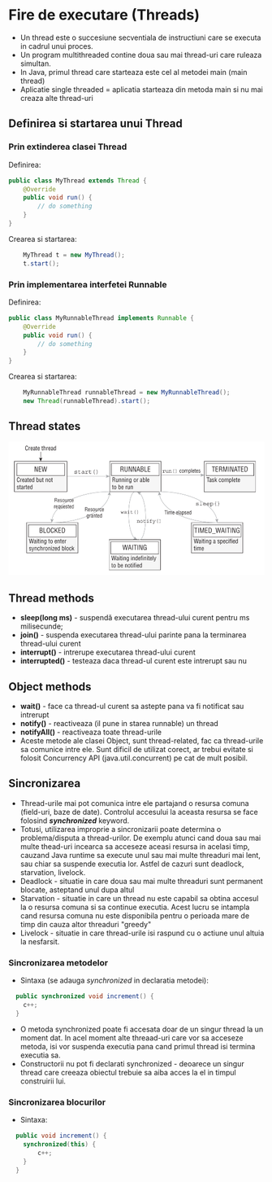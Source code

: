 # Fire de executare (Threads)

* Un thread este o succesiune secventiala de instructiuni care se executa in cadrul unui proces.
* Un program multithreaded contine doua sau mai thread-uri care ruleaza simultan.
* In Java, primul thread care starteaza este cel al metodei main (main thread)
* Aplicatie single threaded = aplicatia starteaza din metoda main si nu mai creaza alte thread-uri

## Definirea si startarea unui Thread
### Prin extinderea clasei Thread
Definirea:
```java
public class MyThread extends Thread {
    @Override
    public void run() {
        // do something
    }
}
```
Crearea si startarea:
```java
    MyThread t = new MyThread();
    t.start();
```
### Prin implementarea interfetei Runnable
Definirea:
```java
public class MyRunnableThread implements Runnable {
    @Override
    public void run() {
        // do something
    }
}
```
Crearea si startarea:
```java
    MyRunnableThread runnableThread = new MyRunnableThread();
    new Thread(runnableThread).start();
```
## Thread states
![Thread_states.png](Thread_states.png)

## Thread methods
* **sleep(long ms)** -  suspendă executarea thread-ului curent pentru ms milisecunde;
* **join()** - suspenda executarea thread-ului parinte pana la terminarea thread-ului curent
* **interrupt()** - intrerupe executarea thread-ului curent
* **interrupted()** - testeaza daca thread-ul curent este intrerupt sau nu

## Object methods
* **wait()** - face ca thread-ul curent sa astepte pana va fi notificat sau intrerupt
* **notify()** - reactiveaza (il pune in starea runnable) un thread
* **notifyAll()** - reactiveaza toate thread-urile
* Aceste metode ale clasei Object, sunt thread-related, fac ca thread-urile sa comunice intre ele. Sunt dificil de utilizat corect, ar trebui evitate si folosit Concurrency API (java.util.concurrent) pe cat de mult posibil.

## Sincronizarea
* Thread-urile mai pot comunica intre ele partajand o resursa comuna (field-uri, baze de date). Controlul accesului la aceasta resursa se face folosind **_synchronized_** keyword.
* Totusi, utilizarea improprie a sincronizarii poate determina o problema/disputa a thread-urilor.
De exemplu atunci cand doua sau mai multe thead-uri incearca sa acceseze aceasi resursa in acelasi timp, cauzand Java runtime sa execute unul sau mai multe threaduri mai lent, sau chiar sa suspende executia lor.
Astfel de cazuri sunt deadlock, starvation, livelock.
* Deadlock - situatie in care doua sau mai multe threaduri sunt permanent blocate, asteptand unul dupa altul
* Starvation - situatie in care un thread nu este capabil sa obtina accesul la o resursa comuna si sa continue executia.
Acest lucru se intampla cand resursa comuna nu este disponibila pentru o perioada mare de timp din cauza altor threaduri "greedy"
* Livelock - situatie in care thread-urile isi raspund cu o actiune unul altuia la nesfarsit.

### Sincronizarea metodelor

* Sintaxa (se adauga _synchronized_ in declaratia metodei):
```java
  public synchronized void increment() {
    c++;
  }
```
* O metoda synchronized poate fi accesata doar de un singur thread la un moment dat. In acel moment alte threaad-uri care vor sa acceseze metoda, isi vor suspenda executia pana cand primul thread isi termina executia sa.
* Constructorii nu pot fi declarati synchronized - deoarece un singur thread care creeaza obiectul trebuie sa aiba acces la el in timpul construirii lui. 

### Sincronizarea blocurilor
* Sintaxa:
```java
  public void increment() {
    synchronized(this) {
        c++;
    }
  }
```
